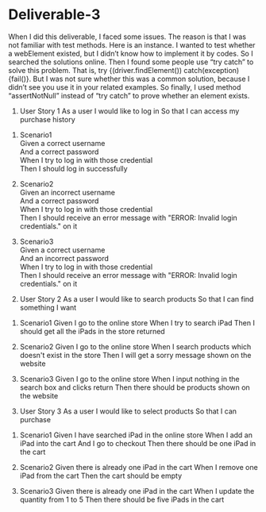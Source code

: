 # Deliverable-3

When I did this deliverable, I faced some issues. The reason is that I was not familiar with test methods. Here is an instance. I wanted to test whether a webElement existed, but I didn’t know how to implement it by codes. So I searched the solutions online. Then I found some people use “try catch” to solve this problem. That is, try {(driver.findElement()) catch(exception){fail()}. But I was not sure whether this was a common solution, because I didn’t see you use it in your related examples. So finally, I used method “assertNotNull” instead of “try catch” to prove whether an element exists.

1. User Story 1
  As a user
  I would like to log in
  So that I can access my purchase history

  1) Scenario1     
      Given a correct username   
      And a correct password     
      When I try to log in with those credential       
      Then I should log in successfully

  2) Scenario2      
      Given an incorrect username      
      And a correct password      
      When I try to log in with those credential       
      Then I should receive an error message with "ERROR: Invalid login credentials." on it

  3) Scenario3       
      Given a correct username      
      And an incorrect password      
      When I try to log in with those credential       
      Then I should receive an error message with "ERROR: Invalid login credentials." on it
  

2. User Story 2
    As a user
    I would like to search products
    So that I can find something I want

1) Scenario1
    Given I go to the online store
    When I try to search iPad
    Then I should get all the iPads in the store returned

2) Scenario2
    Given I go to the online store
    When I search products which doesn't exist in the store
    Then I will get a sorry message shown on the website

3) Scenario3
    Given I go to the online store
    When I input nothing in the search box and clicks return
    Then there should be products shown on the website

3. User Story 3
    As a user
    I would like to select products 
    So that I can purchase

1) Scenario1
    Given I have searched iPad in the online store
    When I add an iPad into the cart
    And I go to checkout
    Then there should be one iPad in the cart

2) Scenario2
    Given there is already one iPad in the cart
    When I remove one iPad from the cart
    Then the cart should be empty

3) Scenario3
    Given there is already one iPad in the cart
    When I update the quantity from 1 to 5
    Then there should be five iPads in the cart

